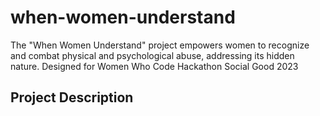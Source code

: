 # when-women-understand
The "When Women Understand" project empowers women to recognize and combat physical and psychological abuse, addressing its hidden nature. Designed for Women Who Code Hackathon Social Good 2023 

## Project Description
